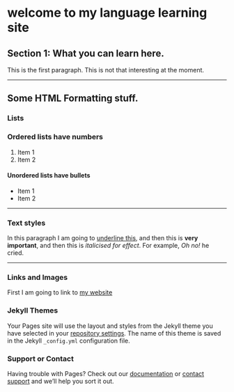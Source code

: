 <h1>welcome to my language learning site</h1>
<h2>Section 1: What you can learn here.</h2> 
<p>This is the first paragraph. This is not that interesting at the moment.</p>

<hr>

<h2>Some HTML Formatting stuff.</h2>
<h3>Lists</h3>
<h3>Ordered lists have numbers</h4>
<ol>
   <li>Item 1</li>
   <li>Item 2</li>
</ol>

<h4>Unordered lists have bullets</h4>
<ul>
   <li>Item 1</li>
   <li>Item 2</li>
</ul>

<hr>

<h3>Text styles</h3>
<p>In this paragraph I am going to <u>underline this</u>, and then this is <strong>very important</strong>, and then this is <em>italicised for effect</em>. For example, <em>Oh no!</em> he cried.
  
<hr>
<h3>Links and Images</h3>
<p>First I am going to link to <a href="https://quizlet.com/en-gb">my website</a></p>

### Jekyll Themes

Your Pages site will use the layout and styles from the Jekyll theme you have selected in your [repository settings](https://github.com/jaypegs1/website/settings). The name of this theme is saved in the Jekyll `_config.yml` configuration file.

### Support or Contact

Having trouble with Pages? Check out our [documentation](https://help.github.com/categories/github-pages-basics/) or [contact support](https://github.com/contact) and we’ll help you sort it out.
